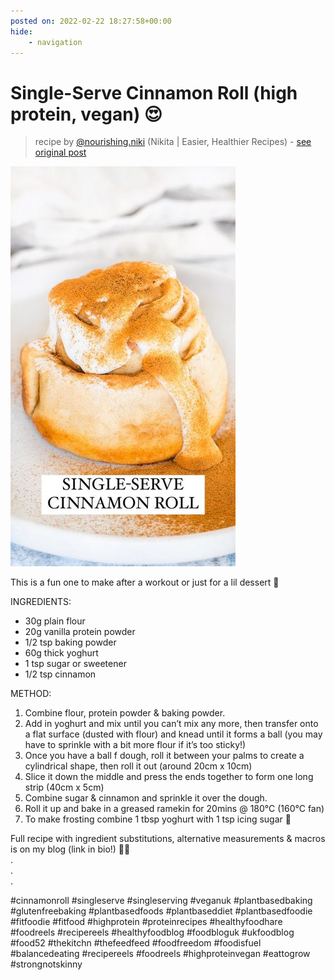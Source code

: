 ```yaml
---
posted on: 2022-02-22 18:27:58+00:00
hide:
    - navigation
---
```


# Single-Serve Cinnamon Roll (high protein, vegan) 😍 

> recipe by [@nourishing.niki](https://www.instagram.com/nourishing.niki/) 
(Nikita | Easier, Healthier Recipes) - [see original post](https://instagram.com/p/CaSiCl8qW0F)

![](../img/nourishing.niki_22-02-2022_1802.png)

  
This is a fun one to make after a workout or just for a lil dessert 😬  
  
INGREDIENTS:  
- 30g plain flour  
- 20g vanilla protein powder   
- 1/2 tsp baking powder   
- 60g thick yoghurt   
- 1 tsp sugar or sweetener   
- 1/2 tsp cinnamon  
  
METHOD:  
1. Combine flour, protein powder & baking powder.  
2. Add in yoghurt and mix until you can’t mix any more, then transfer onto a flat surface (dusted with flour) and knead until it forms a ball (you may have to sprinkle with a bit more flour if it’s too sticky!)  
3. Once you have a ball f dough, roll it between your palms to create a cylindrical shape, then roll it out (around 20cm x 10cm)  
4. Slice it down the middle and press the ends together to form one long strip (40cm x 5cm)  
5. Combine sugar & cinnamon and sprinkle it over the dough.  
6. Roll it up and bake in a greased ramekin for 20mins @ 180°C (160°C fan)  
7. To make frosting combine 1 tbsp yoghurt with 1 tsp icing sugar 🥰   
  
Full recipe with ingredient substitutions, alternative measurements & macros is on my blog (link in bio!) 💃🏽  
.  
.  
.  
  
\#cinnamonroll \#singleserve \#singleserving \#veganuk \#plantbasedbaking \#glutenfreebaking \#plantbasedfoods \#plantbaseddiet \#plantbasedfoodie \#fitfoodie \#fitfood \#highprotein \#proteinrecipes \#healthyfoodhare \#foodreels \#recipereels \#healthyfoodblog \#foodbloguk \#ukfoodblog \#food52 \#thekitchn \#thefeedfeed \#foodfreedom \#foodisfuel \#balancedeating \#recipereels \#foodreels \#highproteinvegan \#eattogrow \#strongnotskinny   
